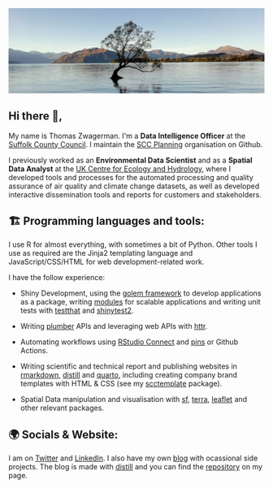 ![github](https://github.com/thomaszwagerman/thomaszwagerman/blob/main/banner/nz_image.jpg)

## Hi there :wave:,

My name is Thomas Zwagerman. I'm a **Data Intelligence Officer** at the [Suffolk County Council](https://www.suffolk.gov.uk/). I maintain the [SCC Planning](https://github.com/SCC-Planning) organisation on Github.

I previously worked as an **Environmental Data Scientist** and as a **Spatial Data Analyst** at the [UK Centre for Ecology and Hydrology](https://www.ceh.ac.uk/), where I developed tools and processes for the automated processing and quality assurance of air quality and climate change datasets, as well as developed interactive dissemination tools and reports for customers and stakeholders.

## :building_construction: Programming languages and tools:
I use R for almost everything, with sometimes a bit of Python. Other tools I use as required are the Jinja2 templating language and JavaScript/CSS/HTML for web development-related work.

I have the follow experience:

* Shiny Development, using the [golem framework](https://thinkr-open.github.io/golem/) to develop applications as a package, writing [modules](https://mastering-shiny.org/scaling-modules.html) for scalable applications and writing unit tests with [testthat](https://testthat.r-lib.org/) and [shinytest2](https://rstudio.github.io/shinytest2/).
  
* Writing [plumber](https://www.rplumber.io/) APIs and leveraging web APIs with [httr](https://httr.r-lib.org/).

* Automating workflows using [RStudio Connect](https://www.rstudio.com/products/connect/) and [pins](https://github.com/rstudio/pins-r) or Github Actions.

* Writing scientific and technical report and publishing websites in [rmarkdown](https://rmarkdown.rstudio.com/), [distill](https://rstudio.github.io/distill/) and [quarto](https://quarto.org/), including creating company brand templates with HTML & CSS (see my [scctemplate](https://github.com/SCC-Planning/scctemplate) package).

* Spatial Data manipulation and visualisation with [sf](https://r-spatial.github.io/sf/), [terra](https://github.com/rspatial/terra), [leaflet](https://rstudio.github.io/leaflet/) and other relevant packages.

## :earth_africa: Socials & Website:
I am on [Twitter](https://twitter.com/thomzwa) and [LinkedIn](https://www.linkedin.com/in/thomaszwagerman/). I also have my own [blog](https://tzwagerman.netlify.app/) with ocassional side projects. The blog is made with [distill](https://rstudio.github.io/distill/) and you can find the [repository](https://github.com/thomaszwagerman/tz_web_distill) on my page.
